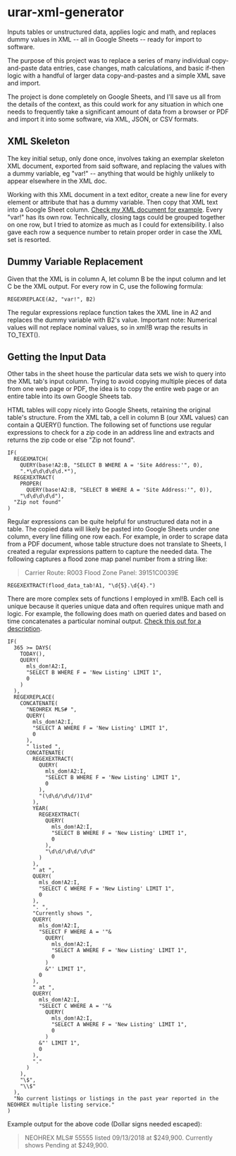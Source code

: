 # urar-xml-generator
Inputs tables or unstructured data, applies logic and math, and replaces dummy values in XML -- all in Google Sheets -- ready for import to software.

The purpose of this project was to replace a series of many individual copy-and-paste data entries, case changes, math calculations, and basic if-then logic with a handful of larger data copy-and-pastes and a simple XML save and import.

The project is done completely on Google Sheets, and I'll save us all from the details of the context, as this could work for any situation in which one needs to frequently take a significant amount of data from a browser or PDF and import it into some software, via XML, JSON, or CSV formats.

## XML Skeleton
The key initial setup, only done once, involves taking an exemplar skeleton XML document, exported from said software, and replacing the values with a dummy variable, eg "var!" -- anything that would be highly unlikely to appear elsewhere in the XML doc.

Working with this XML document in a text editor, create a new line for every element or attribute that has a dummy variable. Then copy that XML text into a Google Sheet column. [Check my XML document for example](https://github.com/oberljn/urar-xml-generator/blob/master/skeleton.xml). Every "var!" has its own row. Technically, closing tags could be grouped together on one row, but I tried to atomize as much as I could for extensibility. I also gave each row a sequence number to retain proper order in case the XML set is resorted.

## Dummy Variable Replacement
Given that the XML is in column A, let column B be the input column and let C be the XML output. For every row in C, use the following formula:

```
REGEXREPLACE(A2, "var!", B2)
```

The regular expressions replace function takes the XML line in A2 and replaces the dummy variable with B2's value. Important note: Numerical values will not replace nominal values, so in xml!B wrap the results in TO_TEXT().

## Getting the Input Data
Other tabs in the sheet house the particular data sets we wish to query into the XML tab's input column. Trying to avoid copying multiple pieces of data from one web page or PDF, the idea is to copy the entire web page or an entire table into its own Google Sheets tab.

HTML tables will copy nicely into Google Sheets, retaining the original table's structure. From the XML tab, a cell in column B (our XML values) can contain a QUERY() function. The following set of functions use regular expressions to check for a zip code in an address line and extracts and returns the zip code or else "Zip not found".

```
IF(
  REGEXMATCH(
    QUERY(base!A2:B, "SELECT B WHERE A = 'Site Address:'", 0),
    ".*\d\d\d\d\d.*"),
  REGEXEXTRACT(
    PROPER(
      QUERY(base!A2:B, "SELECT B WHERE A = 'Site Address:'", 0)), 
    "\d\d\d\d\d"),
  "Zip not found"
)
```

Regular expressions can be quite helpful for unstructured data not in a table. The copied data will likely be pasted into Google Sheets under one column, every line filling one row each. For example, in order to scrape data from a PDF document, whose table structure does not translate to Sheets, I created a regular expressions pattern to capture the needed data. The following captures a flood zone map panel number from a string like:

> Carrier Route: R003 Flood Zone Panel: 39151C0039E

```
REGEXEXTRACT(flood_data_tab!A1, "\d{5}.\d{4}.")
```

There are more complex sets of functions I employed in xml!B. Each cell is unique because it queries unique data and often requires unique math and logic. For example, the following does math on queried dates and based on time concatenates a particular nominal output. [Check this out for a description](https://github.com/oberljn/sheets-web-scrape).

```
IF(
  365 >= DAYS(
    TODAY(),
    QUERY(
      mls_dom!A2:I,
      "SELECT B WHERE F = 'New Listing' LIMIT 1",
      0
    )
  ),
  REGEXREPLACE(
    CONCATENATE(
      "NEOHREX MLS# ",
      QUERY(
        mls_dom!A2:I,
        "SELECT A WHERE F = 'New Listing' LIMIT 1",
        0
      ),
      " listed ",
      CONCATENATE(
        REGEXEXTRACT(
          QUERY(
            mls_dom!A2:I,
            "SELECT B WHERE F = 'New Listing' LIMIT 1",
            0
          ),
          "(\d\d/\d\d/)1\d"
        ),
        YEAR(
          REGEXEXTRACT(
            QUERY(
              mls_dom!A2:I,
              "SELECT B WHERE F = 'New Listing' LIMIT 1",
              0
            ),
            "\d\d/\d\d/\d\d"
          )
        ),
        " at ",
        QUERY(
          mls_dom!A2:I,
          "SELECT C WHERE F = 'New Listing' LIMIT 1",
          0
        ),
        ". ",
        "Currently shows ",
        QUERY(
          mls_dom!A2:I,
          "SELECT F WHERE A = '"&
            QUERY(
              mls_dom!A2:I,
              "SELECT A WHERE F = 'New Listing' LIMIT 1",
              0
            )
            &"' LIMIT 1",
          0
        ),
        " at ",
        QUERY(
          mls_dom!A2:I,
          "SELECT C WHERE A = '"&
            QUERY(
              mls_dom!A2:I,
              "SELECT A WHERE F = 'New Listing' LIMIT 1",
              0
            )
          &"' LIMIT 1",
          0
        ),
        "."
      )
    ),
    "\$",
    "\\$"
  ),
  "No current listings or listings in the past year reported in the NEOHREX multiple listing service."
)
```

Example output for the above code (Dollar signs needed escaped):

> NEOHREX MLS# 55555 listed 09/13/2018 at \$249,900. Currently shows Pending at \$249,900.
